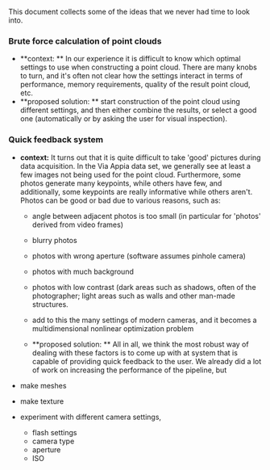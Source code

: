 This document collects some of the ideas that we never had time to look into.

### Brute force calculation of point clouds
* **context: ** In our experience it is difficult to know which optimal settings to use when constructing a point cloud. There are many knobs to turn, and it's often not clear how the settings interact in terms of performance, memory requirements, quality of the result point cloud, etc.
* **proposed solution: ** start construction of the point cloud using different settings, and then either combine the results, or select a good one (automatically or by asking the user for visual inspection).



### Quick feedback system
* **context:** It turns out that it is quite difficult to take 'good' pictures during data acquisition. In the Via Appia data set, we generally see at least a few images not being used for the point cloud. Furthermore, some photos generate many keypoints, while others have few, and additionally, some keypoints are really informative while others aren't. Photos can be good or bad due to various reasons, such as:

    * angle between adjacent photos is too small (in particular for 'photos' derived from video frames)
    * blurry photos
    * photos with wrong aperture (software assumes pinhole camera)
    * photos with much background
    * photos with low contrast (dark areas such as shadows, often of the photographer; light areas such as walls and other man-made structures.
    * add to this the many settings of modern cameras, and it becomes a multidimensional nonlinear optimization problem
 
   * **proposed solution: ** All in all, we think the most robust way of dealing with these factors is to come up with at system that is capable of providing quick feedback to the user. We already did a lot of work on increasing the performance of the pipeline, but 


* make meshes 
* make texture
* experiment with different camera settings, 
  * flash settings
  * camera type
  * aperture
  * ISO
